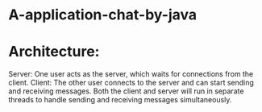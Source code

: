 # A-application-chat-by-java


# Architecture:
Server: One user acts as the server, which waits for connections from the client.
Client: The other user connects to the server and can start sending and receiving messages.
Both the client and server will run in separate threads to handle sending and receiving messages simultaneously.